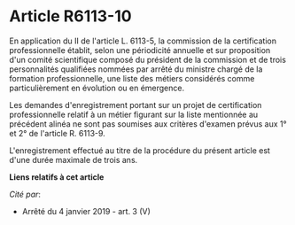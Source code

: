 # Article R6113-10

En application du II de l'article L. 6113-5, la commission de la certification professionnelle établit, selon une périodicité
annuelle et sur proposition d'un comité scientifique composé du président de la commission et de trois personnalités
qualifiées nommées par arrêté du ministre chargé de la formation professionnelle, une liste des métiers considérés comme
particulièrement en évolution ou en émergence.

Les demandes d'enregistrement portant sur un projet de certification professionnelle relatif à un métier figurant sur la
liste mentionnée au précédent alinéa ne sont pas soumises aux critères d'examen prévus aux 1° et 2° de l'article R. 6113-9.

L'enregistrement effectué au titre de la procédure du présent article est d'une durée maximale de trois ans.

**Liens relatifs à cet article**

_Cité par_:

  - Arrêté du 4 janvier 2019 - art. 3 (V)
